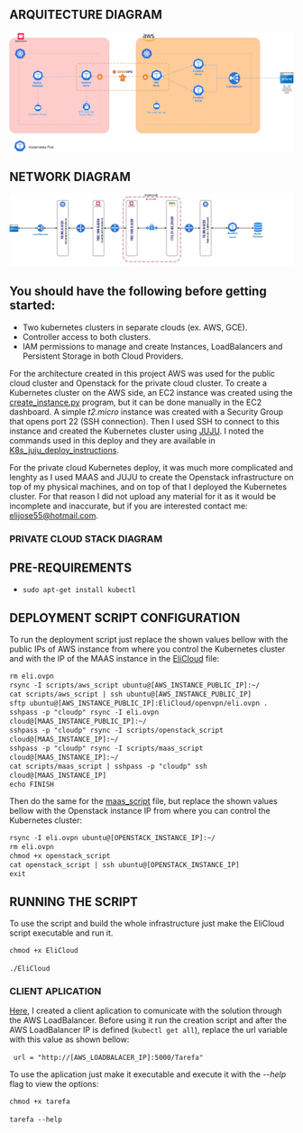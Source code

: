 ## ARQUITECTURE DIAGRAM
![Hybrid_Cloud.jpg](https://github.com/elijose55/EliCloud/blob/master/images/cloud_diagram.jpg)

## NETWORK DIAGRAM
![network_diagram.jpg](https://github.com/elijose55/EliCloud/blob/master/images/network_diagram.jpg)

## You should have the following before getting started:
- Two kubernetes clusters in separate clouds (ex. AWS, GCE).
- Controller access to both clusters.
- IAM permissions to manage and create Instances, LoadBalancers and Persistent Storage in both Cloud Providers.

For the architecture created in this project AWS was used for the public cloud cluster and Openstack for the private cloud cluster.
To create a Kubernetes cluster on the AWS side, an EC2 instance was created using the [create_instance.py](https://github.com/elijose55/EliCloud/blob/master/misc/create_instance.py) program, but it can be done manually in the EC2 dashboard. A simple *t2.micro* instance was created with a Security Group that opens port 22 (SSH connection). Then I used SSH to connect to this instance and created the Kubernetes cluster using [JUJU](https://jaas.ai/docs/installing). I noted the commands used in this deploy and they are available in [K8s_juju_deploy_instructions](https://github.com/elijose55/EliCloud/blob/master/misc/create_instance.py).

For the private cloud Kubernetes deploy, it was much more complicated and lenghty as I used MAAS and JUJU to create the Openstack infrastructure on top of my physical machines, and on top of that I deployed the Kubernetes cluster. For that reason I did not upload any material for it as it would be incomplete and inaccurate, but if you are interested contact me: [elijose55@hotmail.com](mailto:elijose55@hotmail.com).

### PRIVATE CLOUD STACK DIAGRAM







## PRE-REQUIREMENTS
- `sudo apt-get install kubectl`


## DEPLOYMENT SCRIPT CONFIGURATION
To run the deployment script just replace the shown values bellow with the public IPs of AWS instance from where you control the Kubernetes cluster and with the IP of the MAAS instance in the [EliCloud](https://github.com/elijose55/EliCloud/blob/master/EliCloud) file:

```
rm eli.ovpn
rsync -I scripts/aws_script ubuntu@[AWS_INSTANCE_PUBLIC_IP]:~/
cat scripts/aws_script | ssh ubuntu@[AWS_INSTANCE_PUBLIC_IP]
sftp ubuntu@[AWS_INSTANCE_PUBLIC_IP]:EliCloud/openvpn/eli.ovpn .
sshpass -p "cloudp" rsync -I eli.ovpn cloud@[MAAS_INSTANCE_PUBLIC_IP]:~/
sshpass -p "cloudp" rsync -I scripts/openstack_script cloud@[MAAS_INSTANCE_IP]:~/
sshpass -p "cloudp" rsync -I scripts/maas_script cloud@[MAAS_INSTANCE_IP]:~/
cat scripts/maas_script | sshpass -p "cloudp" ssh cloud@[MAAS_INSTANCE_IP]
echo FINISH
```
Then do the same for the [maas_script](https://github.com/elijose55/EliCloud/blob/master/scripts/maas_script) file, but replace the shown values bellow with the Openstack instance IP from where you can control the Kubernetes cluster:

``` 
rsync -I eli.ovpn ubuntu@[OPENSTACK_INSTANCE_IP]:~/
rm eli.ovpn
chmod +x openstack_script
cat openstack_script | ssh ubuntu@[OPENSTACK_INSTANCE_IP]
exit
```


## RUNNING THE SCRIPT

To use the script and build the whole infrastructure just make the EliCloud script executable and run it.

```
chmod +x EliCloud

./EliCloud
```

### CLIENT APLICATION

[Here](https://github.com/elijose55/EliCloud/blob/master/client/tarefa), I created a client aplication to comunicate with the solution through the AWS LoadBalancer. Before using it run the creation script and after the AWS LoadBalancer IP is defined (`kubectl get all`), replace the url variable with this value as shown bellow:

`` 
url = "http://[AWS_LOADBALACER_IP]:5000/Tarefa"
``

To use the aplication just make it executable and execute it with the *--help* flag to view the options:

```
chmod +x tarefa

tarefa --help
```


